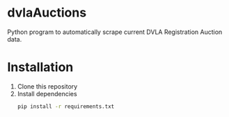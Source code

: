 # dvlaAuctions

Python program to automatically scrape current DVLA Registration Auction data.

# Installation
1. Clone this repository
2. Install dependencies
   ```bash
   pip install -r requirements.txt
   ```
